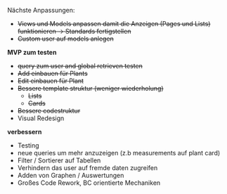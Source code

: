Nächste Anpassungen:

- ~~Views und Models anpassen damit die Anzeigen (Pages und Lists) funktionieren -> Standards fertigstellen~~
- ~~Custom user auf models anlegen~~

**MVP zum testen**

- ~~query zum user and global retrieven testen~~
- ~~Add einbauen für Plants~~
- ~~Edit einbauen für Plant~~
- ~~Bessere template struktur (weniger wiederholung)~~
  - ~~Lists~~
  - ~~Cards~~
- ~~Bessere codestruktur~~
- Visual Redesign

**verbessern**

- Testing
- neue queries um mehr anzuzeigen (z.b measurements auf plant card)
- Filter / Sortierer auf Tabellen
- Verhindern das user auf fremde daten zugreifen
- Adden von Graphen / Auswertungen
- Großes Code Rework, BC orientierte Mechaniken
